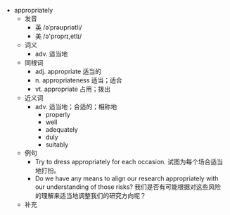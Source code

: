 - appropriately
  - 发音
    - 英 /əˈprəʊpriətli/
    - 美 /ə'proprɪ,etlɪ/
  - 词义
    - adv. 适当地
  - 同根词
    - adj. appropriate 适当的
    - n. appropriateness 适当；适合
    - vt. appropriate 占用；拨出
  - 近义词
    - adv. 适当地；合适的；相称地
      - properly
      - well
      - adequately
      - duly
      - suitably
  - 例句
    - Try to dress appropriately for each occasion. 试图为每个场合适当地打扮。
    - Do we have any means to align our research appropriately with our understanding of those risks? 我们是否有可能根据对这些风险的理解来适当地调整我们的研究方向呢？
  - 补充